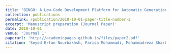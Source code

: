 ```yaml
---
title: "BINGO: A Low-Code Development Platform for Automatic Generation of Customized Chatbot for Websites"
collection: publications
permalink: /publication/2010-10-01-paper-title-number-2
excerpt: 'Manuscript preparation (Journal Paper)'
date: 2010-10-01
venue: 'Journal 1'
paperurl: 'http://academicpages.github.io/files/paper2.pdf'
citation: 'Seyed Erfan Nourbakhsh, Parisa Mohammadi, Mohammadreza Sharbaf'
---
```

<!-- This paper is about the number 2. The number 3 is left for future work. -->

<!-- [Download paper here](http://academicpages.github.io/files/paper2.pdf) -->

<!-- Recommended citation: Your Name, You. (2010). "Paper Title Number 2." <i>Journal 1</i>. 1(2). -->